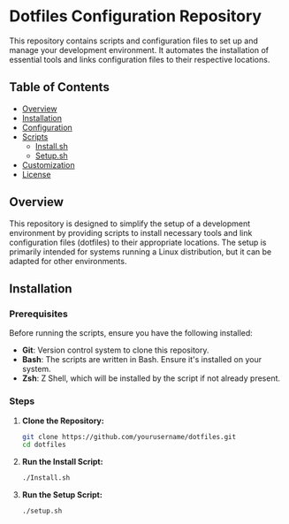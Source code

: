 # Dotfiles Configuration Repository

This repository contains scripts and configuration files to set up and manage your development environment. It automates the installation of essential tools and links configuration files to their respective locations.

## Table of Contents

- [Overview](#overview)
- [Installation](#installation)
- [Configuration](#configuration)
- [Scripts](#scripts)
  - [Install.sh](#installsh)
  - [Setup.sh](#setupsh)
- [Customization](#customization)
- [License](#license)

## Overview

This repository is designed to simplify the setup of a development environment by providing scripts to install necessary tools and link configuration files (dotfiles) to their appropriate locations. The setup is primarily intended for systems running a Linux distribution, but it can be adapted for other environments.

## Installation

### Prerequisites

Before running the scripts, ensure you have the following installed:

- **Git**: Version control system to clone this repository.
- **Bash**: The scripts are written in Bash. Ensure it's installed on your system.
- **Zsh**: Z Shell, which will be installed by the script if not already present.

### Steps

1. **Clone the Repository:**

   ```bash
   git clone https://github.com/yourusername/dotfiles.git
   cd dotfiles

2. **Run the Install Script:**

    ```bash
    ./Install.sh
    ```

3. **Run the Setup Script:**

    ```bash
    ./setup.sh